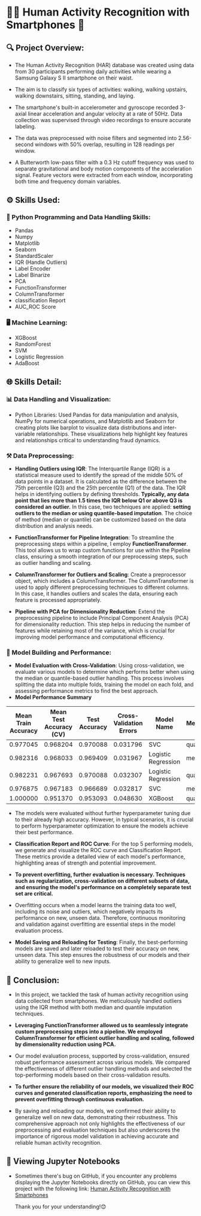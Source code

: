 # 🏃‍♂️ Human Activity Recognition with Smartphones 📱

## 🔍 Project Overview:
* The Human Activity Recognition (HAR) database was created using data from 30 participants performing daily activities while wearing a Samsung Galaxy S II smartphone on their waist.

* The aim is to classify six types of activities: walking, walking upstairs, walking downstairs, sitting, standing, and laying.

* The smartphone's built-in accelerometer and gyroscope recorded 3-axial linear acceleration and angular velocity at a rate of 50Hz. Data collection was supervised through video recordings to ensure accurate labeling.

* The data was preprocessed with noise filters and segmented into 2.56-second windows with 50% overlap, resulting in 128 readings per window.

* A Butterworth low-pass filter with a 0.3 Hz cutoff frequency was used to separate gravitational and body motion components of the acceleration signal. Feature vectors were extracted from each window, incorporating both time and frequency domain variables.

## ⚙️ Skills Used:
### 🐍 Python Programming and Data Handling Skills:
* Pandas
* Numpy
* Matplotlib
* Seaborn
* StandardScaler
* IQR (Handle Outliers)
* Label Encoder
* Label Binarize
* PCA
* FunctionTransformer
* ColumnTransformer
* classification Report
* AUC_ROC Score
### 🖥️ Machine Learning:
* XGBoost 
* RandomForest
* SVM
* Logistic Regression
* AdaBoost

## 🌐 Skills Detail:
### 📊 Data Handling and Visualization:
* Python Libraries: Used Pandas for data manipulation and analysis, NumPy for numerical operations, and Matplotlib and Seaborn for creating  plots like barplot to visualize data distributions and inter-variable relationships. These visualizations help highlight key features and relationships critical to understanding fraud dynamics.

### ⚒️ Data Preprocessing:
* **Handling Outliers using IQR**: The Interquartile Range (IQR) is a statistical measure used to identify the spread of the middle 50% of data points in a dataset. It is calculated as the difference between the 75th percentile (Q3) and the 25th percentile (Q1) of the data. The IQR helps in identifying outliers by defining thresholds. **Typically, any data point that lies more than 1.5 times the IQR below Q1 or above Q3 is considered an outlier.** In this case, two techniques are applied: **setting outliers to the median or using quantile-based imputation**. The choice of method (median or quantile) can be customized based on the data distribution and analysis needs.

* **FunctionTransformer for Pipeline Integration**: To streamline the preprocessing steps within a pipeline, I employ **FunctionTransformer**. This tool allows us to wrap custom functions for use within the Pipeline class, ensuring a smooth integration of our preprocessing steps, such as outlier handling and scaling.

* **ColumnTransformer for Outliers and Scaling**: Create a preprocessor object, which includes a ColumnTransformer. The ColumnTransformer is used to apply different preprocessing techniques to different columns. In this case, it handles outliers and scales the data, ensuring each feature is processed appropriately.

* **Pipeline with PCA for Dimensionality Reduction**: Extend the preprocessing pipeline to include Principal Component Analysis (PCA) for dimensionality reduction. This step helps in reducing the number of features while retaining most of the variance, which is crucial for improving model performance and computational efficiency.

### 🤖 Model Building and Performance:
* **Model Evaluation with Cross-Validation**: Using cross-validation, we evaluate various models to determine which performs better when using the median or quantile-based outlier handling. This process involves splitting the data into multiple folds, training the model on each fold, and assessing performance metrics to find the best approach.
* **Model Performance Summary**
  
| Mean Train Accuracy | Mean Test Accuracy (CV) | Test Accuracy | Cross-Validation Errors | Model Name           | Method  |
|---------------------|-------------------------|---------------|-------------------------|----------------------|---------|
| 0.977045            | 0.968204                | 0.970088      | 0.031796                | SVC                  | quantile|
| 0.982316            | 0.968033                | 0.969409      | 0.031967                | Logistic Regression  | median  |
| 0.982231            | 0.967693                | 0.970088      | 0.032307                | Logistic Regression  | quantile|
| 0.976875            | 0.967183                | 0.966689      | 0.032817                | SVC                  | median  |
| 1.000000            | 0.951370                | 0.953093      | 0.048630                | XGBoost              | quantile|

* The models were evaluated without further hyperparameter tuning due to their already high accuracy. However, in typical scenarios, it is crucial to perform hyperparameter optimization to ensure the models achieve their best performance.

* **Classification Report and ROC Curve**: For the top 5 performing models, we generate and visualize the ROC curve and Classification Report. These metrics provide a detailed view of each model's performance, highlighting areas of strength and potential improvement.

* **To prevent overfitting, further evaluation is necessary. Techniques such as regularization, cross-validation on different subsets of data, and ensuring the model's performance on a completely separate test set are critical.**

* Overfitting occurs when a model learns the training data too well, including its noise and outliers, which negatively impacts its performance on new, unseen data. Therefore, continuous monitoring and validation against overfitting are essential steps in the model evaluation process.

* **Model Saving and Reloading for Testing**: Finally, the best-performing models are saved and later reloaded to test their accuracy on new, unseen data. This step ensures the robustness of our models and their ability to generalize well to new inputs.

## 📜 Conclusion:
* In this project, we tackled the task of human activity recognition using data collected from smartphones. We meticulously handled outliers using the IQR method with both median and quantile imputation techniques.

*  **Leveraging FunctionTransformer allowed us to seamlessly integrate custom preprocessing steps into a pipeline. We employed ColumnTransformer for efficient outlier handling and scaling, followed by dimensionality reduction using PCA.**

* Our model evaluation process, supported by cross-validation, ensured robust performance assessment across various models. We compared the effectiveness of different outlier handling methods and selected the top-performing models based on their cross-validation results.

* **To further ensure the reliability of our models, we visualized their ROC curves and generated classification reports, emphasizing the need to prevent overfitting through continuous evaluation.**

* By saving and reloading our models, we confirmed their ability to generalize well on new data, demonstrating their robustness. This comprehensive approach not only highlights the effectiveness of our preprocessing and evaluation techniques but also underscores the importance of rigorous model validation in achieving accurate and reliable human activity recognition.


## 📄 Viewing Jupyter Notebooks
* Sometimes there's bug on GitHub, if you encounter any problems displaying the Jupyter Notebooks directly on GitHub, you can view this project with the following link:
  [Human Activity Recognition with Smartphones](https://nbviewer.org/github/Eric-Chung-0511/Learning-Record/blob/main/Data%20Science%20Projects/Human%20Activity%20Recognition%20with%20Smartphones/Human%20Activity%20Recognition%20with%20Smartphones%20_Eric.ipynb)

  Thank you for your understanding!😊


  
